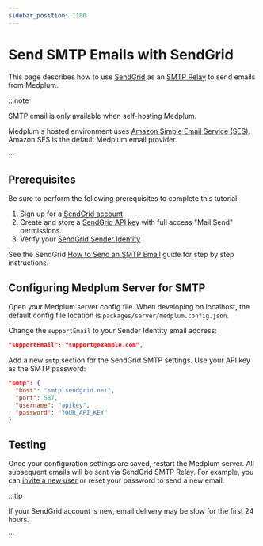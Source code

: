 ```yaml
---
sidebar_position: 1100
---
```


# Send SMTP Emails with SendGrid

This page describes how to use [SendGrid](https://app.sendgrid.com/) as an [SMTP Relay](https://sendgrid.com/blog/smtp-relay-service-basics/) to send emails from Medplum.

:::note

SMTP email is only available when self-hosting Medplum.

Medplum's hosted environment uses [Amazon Simple Email Service (SES)](https://aws.amazon.com/ses/). Amazon SES is the default Medplum email provider.

:::

## Prerequisites

Be sure to perform the following prerequisites to complete this tutorial.

1. Sign up for a [SendGrid account](https://signup.sendgrid.com/)
2. Create and store a [SendGrid API key](https://app.sendgrid.com/settings/api_keys) with full access "Mail Send" permissions.
3. Verify your [SendGrid Sender Identity](https://docs.sendgrid.com/for-developers/sending-email/sender-identity/)

See the SendGrid [How to Send an SMTP Email](https://docs.sendgrid.com/for-developers/sending-email/getting-started-smtp) guide for step by step instructions.

## Configuring Medplum Server for SMTP

Open your Medplum server config file. When developing on localhost, the default config file location is `packages/server/medplum.config.json`.

Change the `supportEmail` to your Sender Identity email address:

```json
"supportEmail": "support@example.com",
```

Add a new `smtp` section for the SendGrid SMTP settings. Use your API key as the SMTP password:

```json
"smtp": {
  "host": "smtp.sendgrid.net",
  "port": 587,
  "username": "apikey",
  "password": "YOUR_API_KEY"
}
```

## Testing

Once your configuration settings are saved, restart the Medplum server. All subsequent emails will be sent via SendGrid SMTP Relay. For example, you can [invite a new user](/docs/app/invite) or reset your password to send a new email.

:::tip

If your SendGrid account is new, email delivery may be slow for the first 24 hours.

:::
